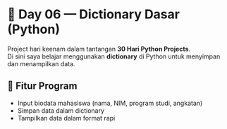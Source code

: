 # 📅 Day 06 — Dictionary Dasar (Python)

Project hari keenam dalam tantangan **30 Hari Python Projects**.  
Di sini saya belajar menggunakan **dictionary** di Python untuk menyimpan dan menampilkan data.

## 📝 Fitur Program

- Input biodata mahasiswa (nama, NIM, program studi, angkatan)
- Simpan data dalam dictionary
- Tampilkan data dalam format rapi
